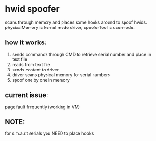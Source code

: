 # hwid spoofer
 scans through memory and places some hooks around to spoof hwids. physicalMemory is kernel mode driver, spooferTool is usermode.
 
 ## how it works:
 
1. sends commands through CMD to retrieve serial number and place in text file
2. reads from text file
3. sends content to driver
4. driver scans physical memory for serial numbers
5. spoof one by one in memory

## current issue:

page fault frequently (working in VM)


## NOTE:
for s.m.a.r.t serials you NEED to place hooks
